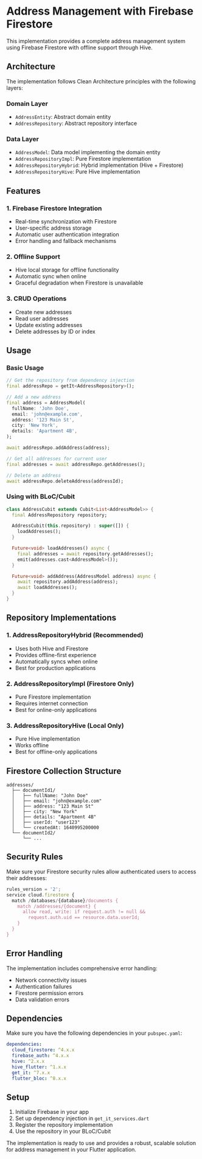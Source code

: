 # Address Management with Firebase Firestore

This implementation provides a complete address management system using Firebase Firestore with offline support through Hive.

## Architecture

The implementation follows Clean Architecture principles with the following layers:

### Domain Layer
- `AddressEntity`: Abstract domain entity
- `AddressRepository`: Abstract repository interface

### Data Layer
- `AddressModel`: Data model implementing the domain entity
- `AddressRepositoryImpl`: Pure Firestore implementation
- `AddressRepositoryHybrid`: Hybrid implementation (Hive + Firestore)
- `AddressRepositoryHive`: Pure Hive implementation

## Features

### 1. Firebase Firestore Integration
- Real-time synchronization with Firestore
- User-specific address storage
- Automatic user authentication integration
- Error handling and fallback mechanisms

### 2. Offline Support
- Hive local storage for offline functionality
- Automatic sync when online
- Graceful degradation when Firestore is unavailable

### 3. CRUD Operations
- Create new addresses
- Read user addresses
- Update existing addresses
- Delete addresses by ID or index

## Usage

### Basic Usage

```dart
// Get the repository from dependency injection
final addressRepo = getIt<AddressRepository>();

// Add a new address
final address = AddressModel(
  fullName: 'John Doe',
  email: 'john@example.com',
  address: '123 Main St',
  city: 'New York',
  details: 'Apartment 4B',
);

await addressRepo.addAddress(address);

// Get all addresses for current user
final addresses = await addressRepo.getAddresses();

// Delete an address
await addressRepo.deleteAddress(addressId);
```

### Using with BLoC/Cubit

```dart
class AddressCubit extends Cubit<List<AddressModel>> {
  final AddressRepository repository;

  AddressCubit(this.repository) : super([]) {
    loadAddresses();
  }

  Future<void> loadAddresses() async {
    final addresses = await repository.getAddresses();
    emit(addresses.cast<AddressModel>());
  }

  Future<void> addAddress(AddressModel address) async {
    await repository.addAddress(address);
    await loadAddresses();
  }
}
```

## Repository Implementations

### 1. AddressRepositoryHybrid (Recommended)
- Uses both Hive and Firestore
- Provides offline-first experience
- Automatically syncs when online
- Best for production applications

### 2. AddressRepositoryImpl (Firestore Only)
- Pure Firestore implementation
- Requires internet connection
- Best for online-only applications

### 3. AddressRepositoryHive (Local Only)
- Pure Hive implementation
- Works offline
- Best for offline-only applications

## Firestore Collection Structure

```
addresses/
  ├── documentId1/
  │   ├── fullName: "John Doe"
  │   ├── email: "john@example.com"
  │   ├── address: "123 Main St"
  │   ├── city: "New York"
  │   ├── details: "Apartment 4B"
  │   ├── userId: "user123"
  │   └── createdAt: 1640995200000
  └── documentId2/
      └── ...
```

## Security Rules

Make sure your Firestore security rules allow authenticated users to access their addresses:

```javascript
rules_version = '2';
service cloud.firestore {
  match /databases/{database}/documents {
    match /addresses/{document} {
      allow read, write: if request.auth != null && 
        request.auth.uid == resource.data.userId;
    }
  }
}
```

## Error Handling

The implementation includes comprehensive error handling:

- Network connectivity issues
- Authentication failures
- Firestore permission errors
- Data validation errors

## Dependencies

Make sure you have the following dependencies in your `pubspec.yaml`:

```yaml
dependencies:
  cloud_firestore: ^4.x.x
  firebase_auth: ^4.x.x
  hive: ^2.x.x
  hive_flutter: ^1.x.x
  get_it: ^7.x.x
  flutter_bloc: ^8.x.x
```

## Setup

1. Initialize Firebase in your app
2. Set up dependency injection in `get_it_services.dart`
3. Register the repository implementation
4. Use the repository in your BLoC/Cubit

The implementation is ready to use and provides a robust, scalable solution for address management in your Flutter application. 